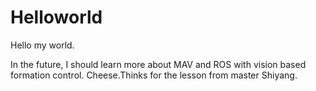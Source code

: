 # Helloworld
Hello my world.

In the future, I should learn more about MAV and ROS with vision based formation control.
Cheese.Thinks for the lesson from master Shiyang.
